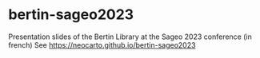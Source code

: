 # bertin-sageo2023
Presentation slides of the Bertin Library at the Sageo 2023 conference (in french)
See https://neocarto.github.io/bertin-sageo2023

